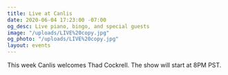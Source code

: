 ```yaml
---
title: Live at Canlis
date: 2020-06-04 17:23:00 -07:00
og_desc: Live piano, bingo, and special guests
image: "/uploads/LIVE%20copy.jpg"
og_photo: "/uploads/LIVE%20copy.jpg"
layout: events
---
```


This week Canlis welcomes Thad Cockrell. The show will start at 8PM PST.